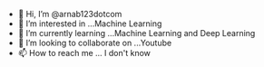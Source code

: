 - 👋 Hi, I’m @arnab123dotcom
- 👀 I’m interested in ...Machine Learning
- 🌱 I’m currently learning ...Machine Learning and Deep Learning
- 💞️ I’m looking to collaborate on ...Youtube
- 📫 How to reach me ... I don't know

<!---
arnab123dotcom/arnab123dotcom is a ✨ special ✨ repository because its `README.md` (this file) appears on your GitHub profile.
You can click the Preview link to take a look at your changes.
--->
